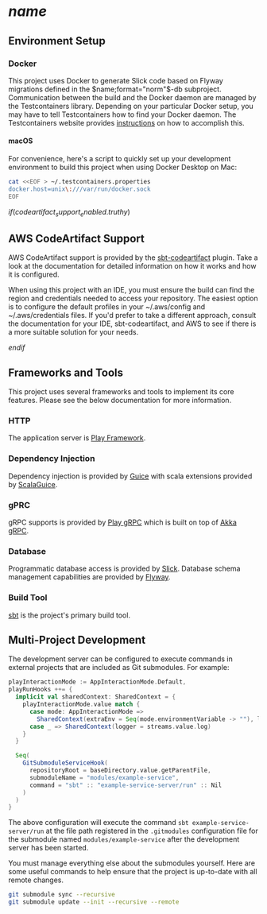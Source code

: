 # $name$

## Environment Setup

### Docker

This project uses Docker to generate Slick code based on Flyway migrations
defined in the $name;format="norm"$-db subproject. Communication between the
build and the Docker daemon are managed by the Testcontainers library. Depending
on your particular Docker setup, you may have to tell Testcontainers
how to find your Docker daemon. The Testcontainers website provides
[instructions](https://www.testcontainers.org/features/configuration/)
on how to accomplish this.

#### macOS

For convenience, here's a script to quickly set up your development environment to build
this project when using Docker Desktop on Mac:

```bash
cat <<EOF > ~/.testcontainers.properties
docker.host=unix\:///var/run/docker.sock
EOF
```

$if(codeartifact_support_enabled.truthy)$
## AWS CodeArtifact Support

AWS CodeArtifact support is provided by the [sbt-codeartifact](https://github.com/bbstilson/sbt-codeartifact)
plugin. Take a look at the documentation for detailed information on how it works and
how it is configured.

When using this project with an IDE, you must ensure the build can find the region and credentials needed to
access your repository. The easiest option is to configure the default profiles in your ~/.aws/config
and ~/.aws/credentials files. If you'd prefer to take a different approach, consult the documentation for your IDE,
sbt-codeartifact, and AWS to see if there is a more suitable solution for your needs.

$endif$

## Frameworks and Tools

This project uses several frameworks and tools to implement its core features. Please see the below
documentation for more information.

### HTTP

The application server is [Play Framework](https://www.playframework.com/).

### Dependency Injection

Dependency injection is provided by [Guice](https://github.com/google/guice/wiki/GettingStarted) with scala extensions
provided by [ScalaGuice](https://github.com/codingwell/scala-guice).

### gPRC

gRPC supports is provided by [Play gRPC](https://github.com/playframework/play-grpc/blob/main/docs/src/main/paradox/play/index.md)
which is built on top of [Akka gRPC](https://doc.akka.io/docs/akka-grpc/2.1/overview.html).

### Database

Programmatic database access is provided by [Slick](https://scala-slick.org/).
Database schema management capabilities are provided by [Flyway](https://flywaydb.org/).

### Build Tool

[sbt](https://www.scala-sbt.org/) is the project's primary build tool.

## Multi-Project Development

The development server can be configured to execute commands in external projects that are included
as Git submodules. For example:

```scala
playInteractionMode := AppInteractionMode.Default,
playRunHooks ++= {
  implicit val sharedContext: SharedContext = {
    playInteractionMode.value match {
      case mode: AppInteractionMode =>
        SharedContext(extraEnv = Seq(mode.environmentVariable -> ""), logger = streams.value.log)
      case _ => SharedContext(logger = streams.value.log)
    }
  }

  Seq(
    GitSubmoduleServiceHook(
      repositoryRoot = baseDirectory.value.getParentFile,
      submoduleName = "modules/example-service",
      command = "sbt" :: "example-service-server/run" :: Nil
    )
  )
}
```

The above configuration will execute the command `sbt example-service-server/run` at the
file path registered in the `.gitmodules` configuration file for the submodule named
`modules/example-service` after the development server has been started.

You must manage everything else about the submodules yourself. Here are some useful commands
to help ensure that the project is up-to-date with all remote changes.

```bash
git submodule sync --recursive
git submodule update --init --recursive --remote
```



